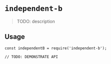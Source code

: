 # `independent-b`

> TODO: description

## Usage

```
const independentB = require('independent-b');

// TODO: DEMONSTRATE API
```
